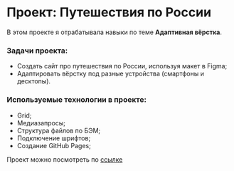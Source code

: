 # Проект: Путешествия по России

В этом проекте я отрабатывала навыки по теме **Адаптивная вёрстка**. 

### Задачи проекта:
* Создать сайт про путешествия по России, используя макет в Figma;
* Адаптировать вёрстку под разные устройства (смартфоны и десктопы).

### Используемые технологии в проекте:
* Grid;
* Медиазапросы;
* Структура файлов по БЭМ;
* Подключение шрифтов;
* Создание GitHub Pages;

Проект можно посмотреть по [ссылке](https://mariatsay.github.io/russian-travel/)